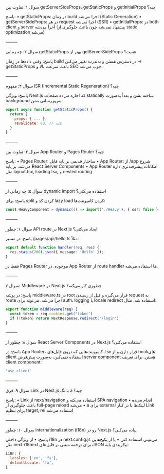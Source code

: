 سوال ۱: تفاوت بین getServerSideProps، getStaticProps و getInitialProps چیه؟

پاسخ:
	•	getStaticProps: در زمان build اجرا می‌شه (Static Generation)
	•	getServerSideProps: در هر request اجرا می‌شه (SSR)
	•	getInitialProps: در both client و server اجرا می‌شه (پیشنهاد نمی‌شه چون باعث جلوگیری از static optimization می‌شه)

⸻

سوال ۲: چه زمانی getStaticProps بهتر از getServerSideProps هست؟

پاسخ:
وقتی داده‌ها در زمان build در دسترس هستن و به‌ندرت تغییر می‌کنن → getStaticProps باعث سرعت بالا و SEO خوب می‌شه.

⸻

سوال ۳: مفهوم ISR (Incremental Static Regeneration) چیه؟

پاسخ:
ویژگی Next.js که اجازه می‌ده صفحات statically ساخته بشن و بعداً به‌صورت background به‌روزرسانی بشن:
``` js
export async function getStaticProps() {
  return {
    props: { ... },
    revalidate: 60, // ثانیه
  }
}
```


⸻

سوال ۴: تفاوت بین App Router و Pages Router چیه؟

پاسخ:
	•	Pages Router: ساختار قدیمی بر پایه فایل
	•	App Router: از /app شروع می‌شه، بر پایه React Server Components
	•	App Router امکانات پیشرفته‌تری داره مثل layout.tsx, loading.tsx, و nested routing

⸻

سوال ۵: چه زمانی از dynamic import استفاده می‌کنی؟

پاسخ:
برای split کردن کد و lazy load کردن کامپوننت‌ها:
```ts
const HeavyComponent = dynamic(() => import('./Heavy'), { ssr: false })
```


⸻

سوال ۶: چطور API route در Next.js ایجاد می‌کنی؟

پاسخ:
در مسیر /pages/api/hello.ts مثلاً:
```ts
export default function handler(req, res) {
  res.status(200).json({ message: 'Hello' });
}
```
فقط در Pages Router موجوده. در App Router از route handler ها استفاده می‌شه.

⸻

سوال ۷: Middleware در Next.js چطوری کار می‌کنه؟

پاسخ:
در پوشه middleware.ts در root قرار می‌گیره و قبل از رسیدن request به route اجرا می‌شه. می‌تونه برای auth، logging یا locale redirect استفاده شه.
مثال:
```ts
export function middleware(req) {
  const token = req.cookies.get("token")
  if (!token) return NextResponse.redirect('/login')
}
```


⸻

سوال ۸: چطور از React Server Components در Next.js استفاده می‌کنی؟

پاسخ:
در App Router، کامپوننت‌هایی که درون فایل‌های .tsx قرار دارن و از hookهای client استفاده نمی‌کنن، به‌صورت پیش‌فرض server component هستن.
برای تعریف client component:
```ts
'use client'
```


⸻

سوال ۹: فرق Link در Next.js با تگ a چیه؟

پاسخ:
	•	Link از next/navigation استفاده می‌کنه و SPA navigation انجام می‌ده
	•	باعث جلوگیری از full-page reload می‌شه
	•	a برای external لینک‌ها یا در کنار Link برای تنظیم target, rel استفاده می‌شه

⸻

سوال ۱۰: چطور internationalization (i18n) رو در Next.js پیاده می‌کنی؟

پاسخ:
	•	از ویژگی داخلی i18n در next.config.js می‌تونی استفاده کنی
	•	یا از پکیج‌هایی مثل next-i18next برای ترجمه مبتنی بر فایل‌های JSON
پیکربندی پایه:
```js
i18n: {
  locales: ['en', 'fa'],
  defaultLocale: 'fa',
}
```
